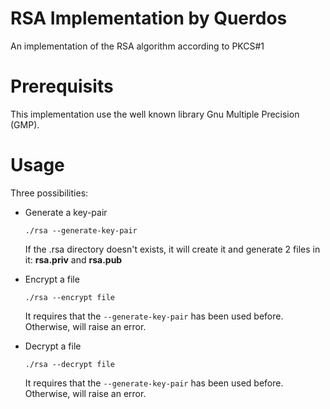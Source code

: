 # RSA Implementation by Querdos
An implementation of the RSA algorithm according to PKCS#1

# Prerequisits
This implementation use the well known library Gnu Multiple Precision (GMP).

# Usage
Three possibilities: 
* Generate a key-pair
  
  `./rsa --generate-key-pair`
  
  If the .rsa directory doesn't exists, it will create it and generate 2 files in it: **rsa.priv** and **rsa.pub**
* Encrypt a file
  
  `./rsa --encrypt file`
  
  It requires that the `--generate-key-pair` has been used before. Otherwise, will raise an error.
* Decrypt a file
  
  `./rsa --decrypt file`
  
  It requires that the `--generate-key-pair` has been used before. Otherwise, will raise an error.

